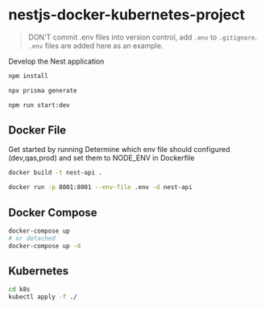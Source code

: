 # nestjs-docker-kubernetes-project

> DON'T commit .env files into version control, add `.env` to `.gitignore`. `.env` files are added here as an example.

Develop the Nest application

```bash
npm install

npx prisma generate

npm run start:dev
```

## Docker File

Get started by running
Determine which env file should configured (dev,qas,prod) and set them to NODE_ENV in Dockerfile

```bash
docker build -t nest-api .

docker run -p 8001:8001 --env-file .env -d nest-api
```

## Docker Compose

```bash
docker-compose up
# or detached
docker-compose up -d
```
## Kubernetes 
```bash
cd k8s
kubectl apply -f ./

